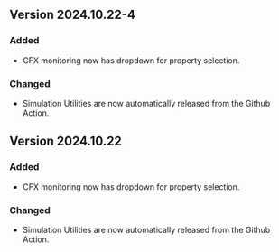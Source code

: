 ## Version 2024.10.22-4

### Added

- CFX monitoring now has dropdown for property selection.

### Changed

- Simulation Utilities are now automatically released from the Github Action.

## Version 2024.10.22

### Added

- CFX monitoring now has dropdown for property selection.

### Changed

- Simulation Utilities are now automatically released from the Github Action.
